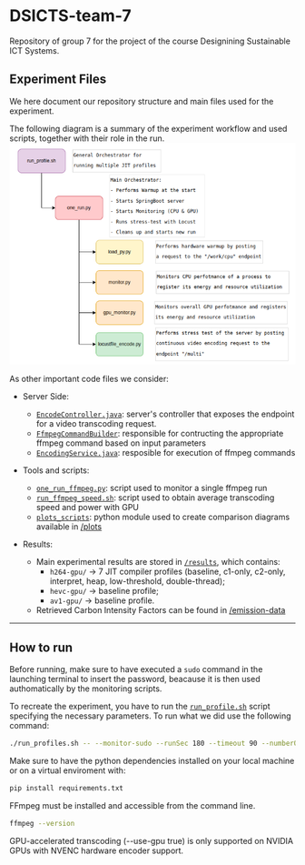 # DSICTS-team-7
 Repository of group 7 for the project of the course Designining Sustainable ICT Systems.

## Experiment Files
We here document our repository structure and main files used for the experiment.

The following diagram is a summary of the experiment workflow and used scripts, together with their role in the run.
![Experiment Workflow](resources/experiment_flow_diagram.png)

As other important code files we consider:

- Server Side:
    - [`EncodeController.java`](jitlab/src/main/java/com/example/jitlab/api/EncodeController.java): server's controller that exposes the endpoint for a video transcoding request.
    - [`FfmpegCommandBuilder`](jitlab/src/main/java/com/example/jitlab/api/encoding/FfmpegCommandBuilder.java): responsible for contructing the appropriate ffmpeg command based on input parameters
    - [`EncodingService.java`](jitlab/src/main/java/com/example/jitlab/api/encoding/EncodingService.java): resposible for execution of ffmpeg commands

- Tools and scripts:
    - [`one_run_ffmpeg.py`](jitlab/tools/one_run_ffmpeg.py): script used to monitor a single ffmpeg run
    - [`run_ffmpeg_speed.sh`](jitlab/run_ffmpeg_speed.sh): script used to obtain average transcoding speed and power with GPU
    - [`plots_scripts`](jitlab/tools/plots_scripts/main.py): python module used to create comparison diagrams available in [/plots](plots/h264_GPU)

- Results:
    - Main experimental results are stored in [`/results`](jitlab/results/), which contains:
        - `h264-gpu/` → 7 JIT compiler profiles (baseline, c1-only, c2-only, interpret, heap, low-threshold, double-thread);
        - `hevc-gpu/` → baseline profile;
        - `av1-gpu/` → baseline profile.
    - Retrieved Carbon Intensity Factors can be found in [/emission-data](jitlab/emission-data)

---

## How to run

Before running, make sure to have executed a `sudo` command in the launching terminal to insert the password, beacause it is then used authomatically by the monitoring scripts. 

To recreate the experiment, you have to run the [`run_profile.sh`](jitlab/run_profiles.sh) script specifying the necessary parameters. To run what we did use the following command:

```bash
./run_profiles.sh -- --monitor-sudo --runSec 180 --timeout 90 --numberOfRepetitions 30 --warmupSec 90  --codec h264 --resolution 1080 --use-gpu true
```

Make sure to have the python dependencies installed on your local machine or on a virtual enviroment with:
```bash
pip install requirements.txt
```

FFmpeg must be installed and accessible from the command line.
```bash
ffmpeg --version
```

GPU-accelerated transcoding (--use-gpu true) is only supported on NVIDIA GPUs with NVENC hardware encoder support.
